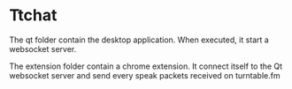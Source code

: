 # Ttchat

The qt folder contain the desktop application.
When executed, it start a websocket server.

The extension folder contain a chrome extension.
It connect itself to the Qt websocket server and send every speak packets received on turntable.fm
